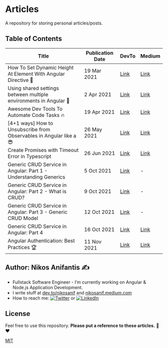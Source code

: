 # Articles

A repository for storing personal articles/posts.

## Table of Contents

| Title                                                               | Publication Date | DevTo                                                                                                | Medium                                                                                                           |
| ------------------------------------------------------------------- | ---------------- | ---------------------------------------------------------------------------------------------------- | ---------------------------------------------------------------------------------------------------------------- |
| How To Set Dynamic Height At Element With Angular Directive 📐      | 19 Mar 2021      | [Link](https://dev.to/nikosanif/how-to-set-dynamic-height-at-element-with-angular-directive-5986)    | [Link](https://nikosanif.medium.com/how-to-set-dynamic-height-at-element-with-angular-directive-68c6086ced6c)    |
| Using shared settings between multiple environments in Angular 🚀   | 2 Apr 2021       | [Link](https://dev.to/nikosanif/using-shared-settings-between-multiple-environments-in-angular-1d0e) | [Link](https://nikosanif.medium.com/using-shared-settings-between-multiple-environments-in-angular-be1667ab3022) |
| Awesome Dev Tools To Automate Code Tasks 🔥                         | 19 Apr 2021      | [Link](https://dev.to/nikosanif/awesome-dev-tools-to-automate-code-tasks-47ko)                       | [Link](https://nikosanif.medium.com/awesome-dev-tools-to-automate-code-tasks-1a9e832f738d)                       |
| [4+1 ways] How to Unsubscribe from Observables in Angular like a 😎 | 26 May 2021      | [Link](https://dev.to/nikosanif/4-1-ways-how-to-unsubscribe-from-observables-in-angular-like-a-21f5) | [Link](https://nikosanif.medium.com/how-to-unsubscribe-from-observables-in-angular-like-a-3f518c87ed86)          |
| Create Promises with Timeout Error in Typescript                    | 26 Jun 2021      | [Link](https://dev.to/nikosanif/create-promises-with-timeout-error-in-typescript-fmm)                | [Link](https://nikosanif.medium.com/create-promises-with-timeout-error-in-typescript-7299c0584928)               |
| Generic CRUD Service in Angular: Part 1 - Understanding Generics    | 5 Oct 2021       | [Link](https://dev.to/nikosanif/generic-crud-service-in-angular-part-1-understanding-generics-2n75)  | -                                                                                                                |
| Generic CRUD Service in Angular: Part 2 - What is CRUD?             | 9 Oct 2021       | [Link](https://dev.to/nikosanif/generic-crud-service-in-angular-part-2-what-is-crud-30ek)            | -                                                                                                                |
| Generic CRUD Service in Angular: Part 3 - Generic CRUD Model        | 12 Oct 2021      | [Link](https://dev.to/nikosanif/generic-crud-service-in-angular-part-3-generic-crud-model-2hl)       | -                                                                                                                |
| Generic CRUD Service in Angular: Part 4                             | 16 Oct 2021      | [Link](https://dev.to/nikosanif/generic-crud-service-in-angular-part-4-3neo)                         | [Link](https://nikosanif.medium.com/generic-crud-service-models-in-angular-7122fcd6082b)                         |
| Angular Authentication: Best Practices 🏆                           | 11 Nov 2021      | [Link](https://dev.to/nikosanif/angular-authentication-best-practices-3h8h)                          | [Link](https://nikosanif.medium.com/angular-authentication-best-practices-c9ae090f1bc0)                          |

## Author: Nikos Anifantis ✍️

- Fullstack Software Engineer - I’m currently working on Angular & Node.js Application Development.
- I write stuff at [dev.to/nikosanif](https://dev.to/nikosanif) and [nikosanif.medium.com](https://nikosanif.medium.com/)
- How to reach me: [![Twitter](https://img.shields.io/twitter/url/https/twitter.com/nikosanif.svg?style=social&label=Follow%20nikosanif)](https://twitter.com/nikosanif) or [![LinkedIn](https://img.shields.io/badge/LinkedIn-blue?style=social&style=flat&logo=linkedin&labelColor=blue&label=Connect%20Nikos%20Anifantis)](https://www.linkedin.com/in/nikosanifantis/)

## License

Feel free to use this repository.
**Please put a reference to these articles.** :pray: :heart:

[MIT](https://opensource.org/licenses/MIT)
